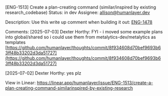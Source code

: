
[ENG-1513] Create a plan-creating command (similar/inspired by existing research_codebase)
Status: in dev
Assignee: allison@humanlayer.dev

Description:
Use this write up comment when building it out: [ENG-1478](https://linear.app/humanlayer/issue/ENG-1478/track-and-store-parent-child-relationships-for-claude-sub-task-events#comment-8153fad0)

Comments:
[2025-07-03] Dexter Horthy:
FYI - i moved some example plans into global/shared so i could use them from metalytics-dev/metalytics as templates  [https://github.com/humanlayer/thoughts/commit/8f934608d70bef9693b63ff48b33202d3da51727](https://github.com/humanlayer/thoughts/commit/8f934608d70bef9693b63ff48b33202d3da51727)

[2025-07-02] Dexter Horthy:
yes plz


View in Linear: https://linear.app/humanlayer/issue/ENG-1513/create-a-plan-creating-command-similarinspired-by-existing-research
